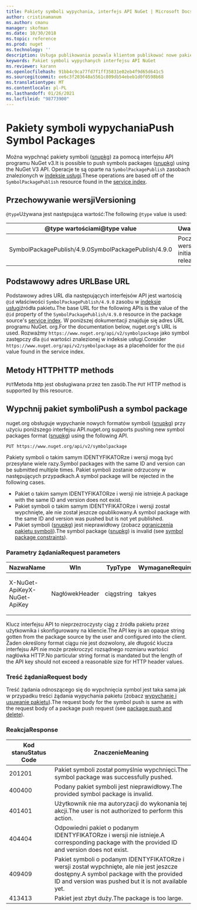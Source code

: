 ```yaml
---
title: Pakiety symboli wypychania, interfejs API NuGet | Microsoft Docs
author: cristinamanum
ms.author: cmanu
manager: skofman
ms.date: 10/30/2018
ms.topic: reference
ms.prod: nuget
ms.technology: ''
description: Usługa publikowania pozwala klientom publikować nowe pakiety symboli.
keywords: Pakiet symboli wypychanych interfejsu API NuGet
ms.reviewer: karann
ms.openlocfilehash: 91bb4c9ca77fd7f1ff35831e02eb4f9d65d641c5
ms.sourcegitcommit: ee6c3f203648a5561c809db54ebeb1d0f0598b68
ms.translationtype: MT
ms.contentlocale: pl-PL
ms.lasthandoff: 01/26/2021
ms.locfileid: "98773900"
---
```

# <a name="push-symbol-packages"></a><span data-ttu-id="7301a-104">Pakiety symboli wypychania</span><span class="sxs-lookup"><span data-stu-id="7301a-104">Push Symbol Packages</span></span>

<span data-ttu-id="7301a-105">Można wypchnąć pakiety symboli ([snupkg](../create-packages/Symbol-Packages-snupkg.md)) za pomocą interfejsu API programu NuGet v3.</span><span class="sxs-lookup"><span data-stu-id="7301a-105">It is possible to push symbols packages ([snupkg](../create-packages/Symbol-Packages-snupkg.md)) using the NuGet V3 API.</span></span>
<span data-ttu-id="7301a-106">Operacje te są oparte na `SymbolPackagePublish` zasobach znalezionych w [indeksie usługi](service-index.md).</span><span class="sxs-lookup"><span data-stu-id="7301a-106">These operations are based off of the `SymbolPackagePublish` resource found in the [service index](service-index.md).</span></span>

## <a name="versioning"></a><span data-ttu-id="7301a-107">Przechowywanie wersji</span><span class="sxs-lookup"><span data-stu-id="7301a-107">Versioning</span></span>

<span data-ttu-id="7301a-108">`@type`Używana jest następująca wartość:</span><span class="sxs-lookup"><span data-stu-id="7301a-108">The following `@type` value is used:</span></span>

<span data-ttu-id="7301a-109">@type wartościami</span><span class="sxs-lookup"><span data-stu-id="7301a-109">@type value</span></span>                 | <span data-ttu-id="7301a-110">Uwagi</span><span class="sxs-lookup"><span data-stu-id="7301a-110">Notes</span></span>
--------------------        | -----
<span data-ttu-id="7301a-111">SymbolPackagePublish/4.9.0</span><span class="sxs-lookup"><span data-stu-id="7301a-111">SymbolPackagePublish/4.9.0</span></span>  | <span data-ttu-id="7301a-112">Początkowa wersja</span><span class="sxs-lookup"><span data-stu-id="7301a-112">The initial release</span></span>

## <a name="base-url"></a><span data-ttu-id="7301a-113">Podstawowy adres URL</span><span class="sxs-lookup"><span data-stu-id="7301a-113">Base URL</span></span>

<span data-ttu-id="7301a-114">Podstawowy adres URL dla następujących interfejsów API jest wartością `@id` właściwości `SymbolPackagePublish/4.9.0` zasobu w [indeksie usługi](service-index.md)źródła pakietu.</span><span class="sxs-lookup"><span data-stu-id="7301a-114">The base URL for the following APIs is the value of the `@id` property of the `SymbolPackagePublish/4.9.0` resource in the package source's [service index](service-index.md).</span></span> <span data-ttu-id="7301a-115">W poniższej dokumentacji znajduje się adres URL programu NuGet. org.</span><span class="sxs-lookup"><span data-stu-id="7301a-115">For the documentation below, nuget.org's URL is used.</span></span> <span data-ttu-id="7301a-116">Rozważmy `https://www.nuget.org/api/v2/symbolpackage` jako symbol zastępczy dla `@id` wartości znalezionej w indeksie usługi.</span><span class="sxs-lookup"><span data-stu-id="7301a-116">Consider `https://www.nuget.org/api/v2/symbolpackage` as a placeholder for the `@id` value found in the service index.</span></span>

## <a name="http-methods"></a><span data-ttu-id="7301a-117">Metody HTTP</span><span class="sxs-lookup"><span data-stu-id="7301a-117">HTTP methods</span></span>

<span data-ttu-id="7301a-118">`PUT`Metoda http jest obsługiwana przez ten zasób.</span><span class="sxs-lookup"><span data-stu-id="7301a-118">The `PUT` HTTP method is supported by this resource.</span></span> 

## <a name="push-a-symbol-package"></a><span data-ttu-id="7301a-119">Wypchnij pakiet symboli</span><span class="sxs-lookup"><span data-stu-id="7301a-119">Push a symbol package</span></span>

<span data-ttu-id="7301a-120">nuget.org obsługuje wypychanie nowych formatów symboli ([snupkg](../create-packages/Symbol-Packages-snupkg.md)) przy użyciu poniższego interfejsu API.</span><span class="sxs-lookup"><span data-stu-id="7301a-120">nuget.org supports pushing new symbol packages format ([snupkg](../create-packages/Symbol-Packages-snupkg.md)) using the following API.</span></span> 

```
PUT https://www.nuget.org/api/v2/symbolpackage
```

<span data-ttu-id="7301a-121">Pakiety symboli o takim samym IDENTYFIKATORze i wersji mogą być przesyłane wiele razy.</span><span class="sxs-lookup"><span data-stu-id="7301a-121">Symbol packages with the same ID and version can be submitted multiple times.</span></span> <span data-ttu-id="7301a-122">Pakiet symboli zostanie odrzucony w następujących przypadkach.</span><span class="sxs-lookup"><span data-stu-id="7301a-122">A symbol package will be rejected in the following cases.</span></span>
- <span data-ttu-id="7301a-123">Pakiet o takim samym IDENTYFIKATORze i wersji nie istnieje.</span><span class="sxs-lookup"><span data-stu-id="7301a-123">A package with the same ID and version does not exist.</span></span>
- <span data-ttu-id="7301a-124">Pakiet symboli o takim samym IDENTYFIKATORze i wersji został wypchnięte, ale nie został jeszcze opublikowany.</span><span class="sxs-lookup"><span data-stu-id="7301a-124">A symbol package with the same ID and version was pushed but is not yet published.</span></span>
- <span data-ttu-id="7301a-125">Pakiet symboli ([snupkg](../create-packages/Symbol-Packages-snupkg.md)) jest nieprawidłowy (zobacz [ograniczenia pakietu symboli](../create-packages/Symbol-Packages-snupkg.md)).</span><span class="sxs-lookup"><span data-stu-id="7301a-125">The symbol package ([snupkg](../create-packages/Symbol-Packages-snupkg.md)) is invalid (see [symbol package constraints](../create-packages/Symbol-Packages-snupkg.md)).</span></span>

### <a name="request-parameters"></a><span data-ttu-id="7301a-126">Parametry żądania</span><span class="sxs-lookup"><span data-stu-id="7301a-126">Request parameters</span></span>

<span data-ttu-id="7301a-127">Nazwa</span><span class="sxs-lookup"><span data-stu-id="7301a-127">Name</span></span>           | <span data-ttu-id="7301a-128">W</span><span class="sxs-lookup"><span data-stu-id="7301a-128">In</span></span>     | <span data-ttu-id="7301a-129">Typ</span><span class="sxs-lookup"><span data-stu-id="7301a-129">Type</span></span>   | <span data-ttu-id="7301a-130">Wymagane</span><span class="sxs-lookup"><span data-stu-id="7301a-130">Required</span></span> | <span data-ttu-id="7301a-131">Uwagi</span><span class="sxs-lookup"><span data-stu-id="7301a-131">Notes</span></span>
-------------- | ------ | ------ | -------- | -----
<span data-ttu-id="7301a-132">X-NuGet-ApiKey</span><span class="sxs-lookup"><span data-stu-id="7301a-132">X-NuGet-ApiKey</span></span> | <span data-ttu-id="7301a-133">Nagłówek</span><span class="sxs-lookup"><span data-stu-id="7301a-133">Header</span></span> | <span data-ttu-id="7301a-134">ciąg</span><span class="sxs-lookup"><span data-stu-id="7301a-134">string</span></span> | <span data-ttu-id="7301a-135">tak</span><span class="sxs-lookup"><span data-stu-id="7301a-135">yes</span></span>      | <span data-ttu-id="7301a-136">Na przykład `X-NuGet-ApiKey: {USER_API_KEY}`</span><span class="sxs-lookup"><span data-stu-id="7301a-136">For example, `X-NuGet-ApiKey: {USER_API_KEY}`</span></span>

<span data-ttu-id="7301a-137">Klucz interfejsu API to nieprzezroczysty ciąg z źródła pakietu przez użytkownika i skonfigurowany na kliencie.</span><span class="sxs-lookup"><span data-stu-id="7301a-137">The API key is an opaque string gotten from the package source by the user and configured into the client.</span></span> <span data-ttu-id="7301a-138">Żaden określony format ciągu nie jest dozwolony, ale długość klucza interfejsu API nie może przekroczyć rozsądnego rozmiaru wartości nagłówka HTTP.</span><span class="sxs-lookup"><span data-stu-id="7301a-138">No particular string format is mandated but the length of the API key should not exceed a reasonable size for HTTP header values.</span></span>

### <a name="request-body"></a><span data-ttu-id="7301a-139">Treść żądania</span><span class="sxs-lookup"><span data-stu-id="7301a-139">Request body</span></span>

<span data-ttu-id="7301a-140">Treść żądania odnoszącego się do wypchnięcia symbol jest taka sama jak w przypadku treści żądania wypychania pakietu (zobacz [wypychanie i usuwanie pakietu](package-publish-resource.md)).</span><span class="sxs-lookup"><span data-stu-id="7301a-140">The request body for the symbol push is same as with the request body of a package push request (see [package push and delete](package-publish-resource.md)).</span></span> 

### <a name="response"></a><span data-ttu-id="7301a-141">Reakcja</span><span class="sxs-lookup"><span data-stu-id="7301a-141">Response</span></span>

<span data-ttu-id="7301a-142">Kod stanu</span><span class="sxs-lookup"><span data-stu-id="7301a-142">Status Code</span></span> | <span data-ttu-id="7301a-143">Znaczenie</span><span class="sxs-lookup"><span data-stu-id="7301a-143">Meaning</span></span>
----------- | -------
<span data-ttu-id="7301a-144">201</span><span class="sxs-lookup"><span data-stu-id="7301a-144">201</span></span>         | <span data-ttu-id="7301a-145">Pakiet symboli został pomyślnie wypchnięci.</span><span class="sxs-lookup"><span data-stu-id="7301a-145">The symbol package was successfully pushed.</span></span>
<span data-ttu-id="7301a-146">400</span><span class="sxs-lookup"><span data-stu-id="7301a-146">400</span></span>         | <span data-ttu-id="7301a-147">Podany pakiet symboli jest nieprawidłowy.</span><span class="sxs-lookup"><span data-stu-id="7301a-147">The provided symbol package is invalid.</span></span>
<span data-ttu-id="7301a-148">401</span><span class="sxs-lookup"><span data-stu-id="7301a-148">401</span></span>         | <span data-ttu-id="7301a-149">Użytkownik nie ma autoryzacji do wykonania tej akcji.</span><span class="sxs-lookup"><span data-stu-id="7301a-149">The user is not authorized to perform this action.</span></span>
<span data-ttu-id="7301a-150">404</span><span class="sxs-lookup"><span data-stu-id="7301a-150">404</span></span>         | <span data-ttu-id="7301a-151">Odpowiedni pakiet o podanym IDENTYFIKATORze i wersji nie istnieje.</span><span class="sxs-lookup"><span data-stu-id="7301a-151">A corresponding package with the provided ID and version does not exist.</span></span>
<span data-ttu-id="7301a-152">409</span><span class="sxs-lookup"><span data-stu-id="7301a-152">409</span></span>         | <span data-ttu-id="7301a-153">Pakiet symboli o podanym IDENTYFIKATORze i wersji został wypchnięte, ale nie jest jeszcze dostępny.</span><span class="sxs-lookup"><span data-stu-id="7301a-153">A symbol package with the provided ID and version was pushed but it is not available yet.</span></span>
<span data-ttu-id="7301a-154">413</span><span class="sxs-lookup"><span data-stu-id="7301a-154">413</span></span>         | <span data-ttu-id="7301a-155">Pakiet jest zbyt duży.</span><span class="sxs-lookup"><span data-stu-id="7301a-155">The package is too large.</span></span>

